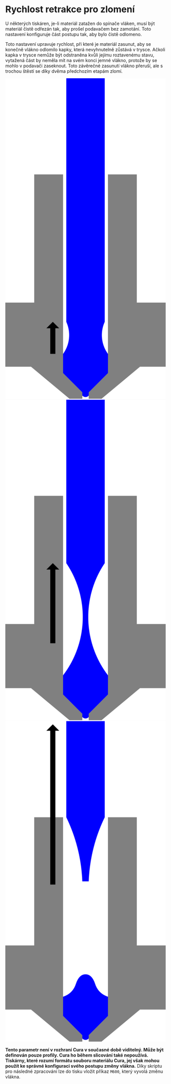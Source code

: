 Rychlost retrakce pro zlomení
====
U některých tiskáren, je-li materiál zatažen do spínače vláken, musí být materiál čistě odřezán tak, aby prošel podavačem bez zamotání. Toto nastavení konfiguruje část postupu tak, aby bylo čistě odlomeno.

Toto nastavení upravuje rychlost, při které je materiál zasunut, aby se konečně vlákno odlomilo kapky, která nevyhnutelně zůstává v trysce. Ačkoli kapka v trysce nemůže být odstraněna kvůli jejímu roztavenému stavu, vytažená část by neměla mít na svém konci jemné vlákno, protože by se mohlo v podavači zaseknout. Toto závěrečné zasunutí vlákno přeruší, ale s trochou štěstí se díky dvěma předchozím etapám zlomí.

![Nejprve se materiál zatáhne, aby se zabránilo výtoku](../../../articles/images/filament_switch_anti_ooze.svg)
![Za druhé se vlákno pomalu stahuje, aby vytáhlo tenké vlákno, které lze snadno zlomit a toto vlákno nechá ztuhnout](../../../articles/images/filament_switch_break_preparation.svg)
![Za třetí se vlákno rychle zatáhne a odlomí](../../../articles/images/filament_switch_break.svg)

**Tento parametr není v rozhraní Cura v současné době viditelný. Může být definován pouze profily. Cura ho během slicování také nepoužívá. Tiskárny, které rozumí formátu souboru materiálu Cura, jej však mohou použít ke správné konfiguraci svého postupu změny vlákna.** Díky skriptu pro následné zpracování lze do tisku vložit příkaz `M600`, který vyvolá změnu vlákna.